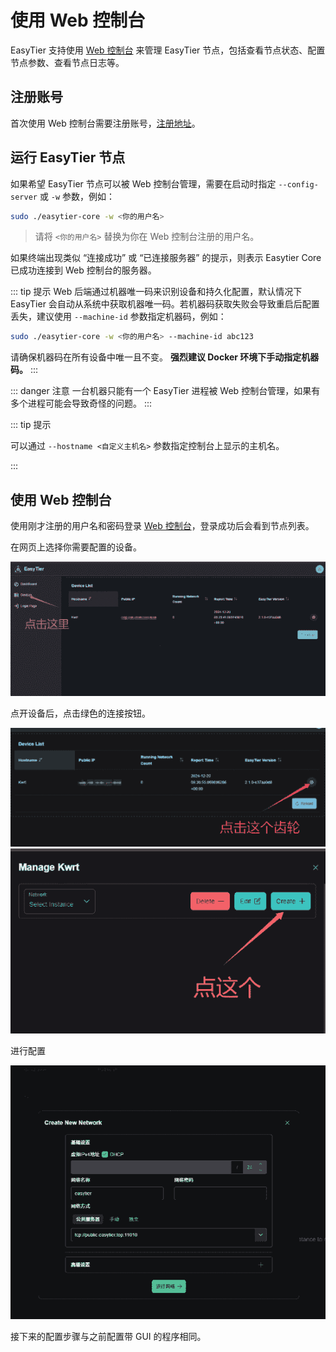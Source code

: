 # 使用 Web 控制台

EasyTier 支持使用 [Web 控制台](https://easytier.cn/web#/) 来管理 EasyTier 节点，包括查看节点状态、配置节点参数、查看节点日志等。

## 注册账号

首次使用 Web 控制台需要注册账号，[注册地址](https://easytier.cn/web#/auth/register)。

## 运行 EasyTier 节点

如果希望 EasyTier 节点可以被 Web 控制台管理，需要在启动时指定 `--config-server` 或 `-w` 参数，例如：

```sh
sudo ./easytier-core -w <你的用户名>
```

> 请将 `<你的用户名>` 替换为你在 Web 控制台注册的用户名。

如果终端出现类似 “连接成功” 或 “已连接服务器” 的提示，则表示 Easytier Core 已成功连接到 Web 控制台的服务器。

::: tip 提示
Web 后端通过机器唯一码来识别设备和持久化配置，默认情况下 EasyTier 会自动从系统中获取机器唯一码。若机器码获取失败会导致重启后配置丢失，建议使用 `--machine-id` 参数指定机器码，例如：

```sh
sudo ./easytier-core -w <你的用户名> --machine-id abc123
```

请确保机器码在所有设备中唯一且不变。 **强烈建议 Docker 环境下手动指定机器码。**
:::

::: danger 注意
一台机器只能有一个 EasyTier 进程被 Web 控制台管理，如果有多个进程可能会导致奇怪的问题。
:::

::: tip 提示

可以通过 `--hostname <自定义主机名>` 参数指定控制台上显示的主机名。

:::

## 使用 Web 控制台

使用刚才注册的用户名和密码登录 [Web 控制台](https://easytier.cn/web#/)，登录成功后会看到节点列表。

在网页上选择你需要配置的设备。

![alt text](/assets/web-homepage.png)

点开设备后，点击绿色的连接按钮。

![alt text](/assets/web-device-list.png)
![alt text](/assets/web-device-config.png)

进行配置

![alt text](/assets/web-device-run-network.png)

接下来的配置步骤与之前配置带 GUI 的程序相同。
